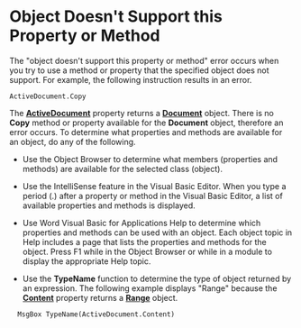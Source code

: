 
# Object Doesn't Support this Property or Method

The "object doesn't support this property or method" error occurs when you try to use a method or property that the specified object does not support. For example, the following instruction results in an error.


```
ActiveDocument.Copy
```


The  **[ActiveDocument](c20a7c9f-f8a4-7913-f53f-10baa6807def.md)** property returns a **[Document](8d83487a-2345-a036-a916-971c9db5b7fb.md)** object. There is no **Copy** method or property available for the **Document** object, therefore an error occurs. To determine what properties and methods are available for an object, do any of the following.


- Use the Object Browser to determine what members (properties and methods) are available for the selected class (object).
    
- Use the IntelliSense feature in the Visual Basic Editor. When you type a period (.) after a property or method in the Visual Basic Editor, a list of available properties and methods is displayed.
    
- Use Word Visual Basic for Applications Help to determine which properties and methods can be used with an object. Each object topic in Help includes a page that lists the properties and methods for the object. Press F1 while in the Object Browser or while in a module to display the appropriate Help topic.
    
- Use the  **TypeName** function to determine the type of object returned by an expression. The following example displays "Range" because the **[Content](80578329-a648-1d4b-f83d-4b2d289813fb.md)** property returns a **[Range](15a7a1c4-5f3f-5b6e-60e9-29688de3f274.md)** object.
    
```
  MsgBox TypeName(ActiveDocument.Content)
```


    
    

